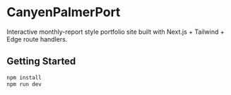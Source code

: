 # CanyenPalmerPort

Interactive monthly-report style portfolio site built with Next.js + Tailwind + Edge route handlers.

## Getting Started
```bash
npm install
npm run dev

